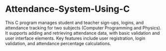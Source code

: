 # Attendance-System-Using-C
 This C program manages student and teacher sign-ups, logins, and attendance tracking for two subjects (Computer Programming and Physics). It supports adding and retrieving attendance data, with basic validation and user interface elements. Key features include user registration, login validation, and attendance percentage calculations.
